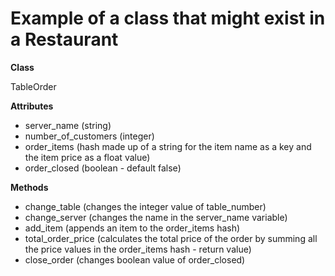 # Example of a class that might exist in a Restaurant

**Class**

TableOrder

**Attributes**

* server_name (string)
* number_of_customers (integer)
* order_items (hash made up of a string for the item name as a key and the item price as a float value)
* order_closed (boolean - default false)

**Methods**

* change_table (changes the integer value of table_number)
* change_server (changes the name in the server_name variable)
* add_item (appends an item to the order_items hash)
* total_order_price (calculates the total price of the order by summing all the price values in the order_items hash - return value)
* close_order (changes boolean value of order_closed)
